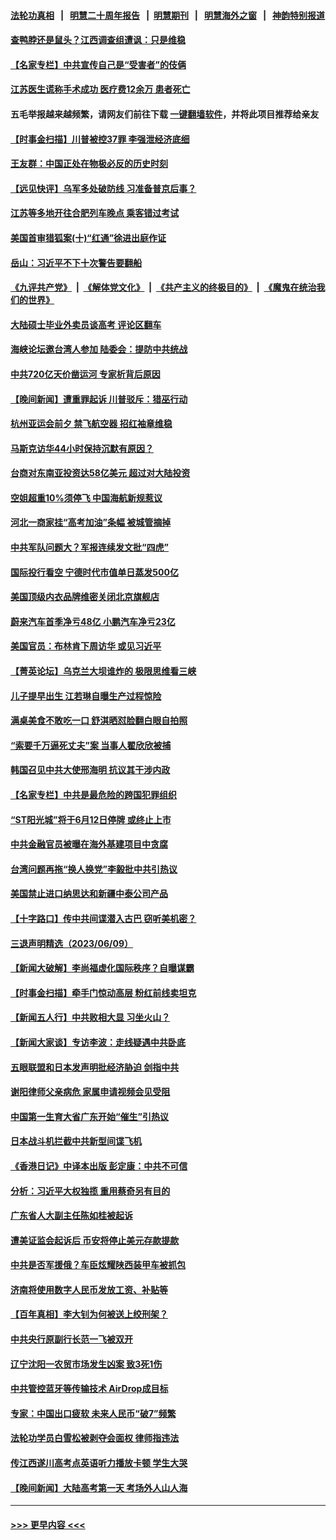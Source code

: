 #### [法轮功真相](https://github.com/gfw-breaker/truth/blob/master/README.md?t=0) &nbsp;&nbsp;|&nbsp;&nbsp; [明慧二十周年报告](https://github.com/gfw-breaker/mh-reports/blob/master/README.md?t=0) &nbsp;&nbsp;|&nbsp;&nbsp;[明慧期刊](https://github.com/gfw-breaker/mh-qikan) &nbsp;&nbsp;|&nbsp;&nbsp; [明慧海外之窗](https://github.com/gfw-breaker/mh-news/blob/master/README.md?t=0) &nbsp;&nbsp;|&nbsp;&nbsp; [神韵特别报道](https://github.com/gfw-breaker/mh-news/blob/master/shenyun.md?t=0)
#### [查鸭脖还是鼠头？江西调查组遭讽：只是维稳](../pages/nsc413/n14013811.md?t=06110343) 
#### [【名家专栏】中共宣传自己是“受害者”的伎俩](../pages/nsc413/n14013205.md?t=06110343) 
#### [江苏医生谎称手术成功 医疗费12余万 患者死亡](../pages/nsc413/n14013672.md?t=06110343) 
#### 五毛举报越来越频繁，请网友们前往下载 [一键翻墙软件](https://github.com/gfw-breaker/ssr-accounts)，并将此项目推荐给亲友
#### [【时事金扫描】川普被控37罪 李强泄经济底细](../pages/nsc413/n14013791.md?t=06110343) 
#### [王友群：中国正处在物极必反的历史时刻](../pages/nsc413/n14013469.md?t=06110343) 
#### [【远见快评】乌军多处破防线 习准备普京后事？](../pages/nsc413/n14013777.md?t=06110343) 
#### [江苏等多地开往合肥列车晚点 乘客错过考试](../pages/nsc413/n14013706.md?t=06110343) 
#### [美国首审猎狐案(十)“红通”徐进出庭作证](../pages/nsc413/n14013571.md?t=06110343) 
#### [岳山：习近平不下十次警告要翻船](../pages/nsc413/n14013697.md?t=06110343) 
#### [《九评共产党》](https://github.com/begood0513/9ping.md/blob/master/README.md) &nbsp;|&nbsp; [《解体党文化》](../../../../jtdwh.md/blob/master/README.md)  &nbsp;|&nbsp; [《共产主义的终极目的》](../../../../gczydzjmd.md/blob/master/README.md) &nbsp;|&nbsp; [《魔鬼在统治我们的世界》](../../../../mgztzwmdsj.md/blob/master/README.md) 
#### [大陆硕士毕业外卖员谈高考 评论区翻车](../pages/nsc413/n14013677.md?t=06110343) 
#### [海峡论坛邀台湾人参加 陆委会：提防中共统战](../pages/nsc413/n14013678.md?t=06110343) 
#### [中共720亿天价凿运河 专家析背后原因](../pages/nsc413/n14012805.md?t=06110343) 
#### [【晚间新闻】遭重罪起诉 川普驳斥：猎巫行动](../pages/nsc413/n14013662.md?t=06110343) 
#### [杭州亚运会前夕 禁飞航空器 招红袖章维稳](../pages/nsc413/n14013618.md?t=06110343) 
#### [马斯克访华44小时保持沉默有原因？](../pages/nsc413/n14013660.md?t=06110343) 
#### [台商对东南亚投资达58亿美元 超过对大陆投资](../pages/nsc413/n14013280.md?t=06110343) 
#### [空姐超重10%须停飞 中国海航新规惹议](../pages/nsc413/n14013628.md?t=06110343) 
#### [河北一商家挂“高考加油”条幅 被城管摘掉](../pages/nsc413/n14013613.md?t=06110343) 
#### [中共军队问题大？军报连续发文批“四虎”](../pages/nsc413/n14013541.md?t=06110343) 
#### [国际投行看空 宁德时代市值单日蒸发500亿](../pages/nsc413/n14013507.md?t=06110343) 
#### [美国顶级内衣品牌维密关闭北京旗舰店](../pages/nsc413/n14013443.md?t=06110343) 
#### [蔚来汽车首季净亏48亿 小鹏汽车净亏23亿](../pages/nsc413/n14013481.md?t=06110343) 
#### [美国官员：布林肯下周访华 或见习近平](../pages/nsc413/n14013392.md?t=06110343) 
#### [【菁英论坛】乌克兰大坝谁炸的 极限思维看三峡](../pages/nsc413/n14013441.md?t=06110343) 
#### [儿子提早出生 江若琳自曝生产过程惊险](../pages/nsc413/n14013422.md?t=06110343) 
#### [满桌美食不敢吃一口 舒淇晒怼脸翻白眼自拍照](../pages/nsc413/n14013393.md?t=06110343) 
#### [“索要千万逼死丈夫”案 当事人翟欣欣被捕](../pages/nsc413/n14013418.md?t=06110343) 
#### [韩国召见中共大使邢海明 抗议其干涉内政](../pages/nsc413/n14013427.md?t=06110343) 
#### [【名家专栏】中共是最危险的跨国犯罪组织](../pages/nsc413/n14012435.md?t=06110343) 
#### [“ST阳光城”将于6月12日停牌 或终止上市](../pages/nsc413/n14013378.md?t=06110343) 
#### [中共金融官员被曝在海外基建项目中贪腐](../pages/nsc413/n14013346.md?t=06110343) 
#### [台湾问题再拖“换人换党”李毅批中共引热议](../pages/nsc413/n14013312.md?t=06110343) 
#### [美国禁止进口纳思达和新疆中泰公司产品](../pages/nsc413/n14013388.md?t=06110343) 
#### [【十字路口】传中共间谍潜入古巴 窃听美机密？](../pages/nsc413/n14013251.md?t=06110343) 
#### [三退声明精选（2023/06/09）](../pages/nsc413/n14013374.md?t=06110343) 
#### [【新闻大破解】李尚福虚化国际秩序？自曝谋霸](../pages/nsc413/n14013214.md?t=06110343) 
#### [【时事金扫描】牵手门惊动高层 粉红前线卖坦克](../pages/nsc413/n14012807.md?t=06110343) 
#### [【新闻五人行】中共败相大显 习坐火山？](../pages/nsc413/n14013320.md?t=06110343) 
#### [【新闻大家谈】专访李波：走线疑遇中共卧底](../pages/nsc413/n14013229.md?t=06110343) 
#### [五眼联盟和日本发声明批经济胁迫 剑指中共](../pages/nsc413/n14013308.md?t=06110343) 
#### [谢阳律师父亲病危 家属申请视频会见受阻](../pages/nsc413/n14013006.md?t=06110343) 
#### [中国第一生育大省广东开始“催生”引热议](../pages/nsc413/n14012641.md?t=06110343) 
#### [日本战斗机拦截中共新型间谍飞机](../pages/nsc413/n14013187.md?t=06110343) 
#### [《香港日记》中译本出版 彭定康：中共不可信](../pages/nsc413/n14012512.md?t=06110343) 
#### [分析：习近平大权独揽 重用蔡奇另有目的](../pages/nsc413/n14013125.md?t=06110343) 
#### [广东省人大副主任陈如桂被起诉](../pages/nsc413/n14013157.md?t=06110343) 
#### [遭美证监会起诉后 币安将停止美元存款提款](../pages/nsc413/n14013219.md?t=06110343) 
#### [中共是否军援俄？车臣炫耀陕西装甲车被抓包](../pages/nsc413/n14013189.md?t=06110343) 
#### [济南将使用数字人民币发放工资、补贴等](../pages/nsc413/n14013181.md?t=06110343) 
#### [【百年真相】李大钊为何被送上绞刑架？](../pages/nsc413/n14011842.md?t=06110343) 
#### [中共央行原副行长范一飞被双开](../pages/nsc413/n14013175.md?t=06110343) 
#### [辽宁沈阳一农贸市场发生凶案 致3死1伤](../pages/nsc413/n14013055.md?t=06110343) 
#### [中共管控蓝牙等传输技术 AirDrop成目标](../pages/nsc413/n14013101.md?t=06110343) 
#### [专家：中国出口疲软 未来人民币“破7”频繁](../pages/nsc413/n14013081.md?t=06110343) 
#### [法轮功学员白雪松被剥夺会面权 律师指违法](../pages/nsc413/n14012545.md?t=06110343) 
#### [传江西遂川高考点英语听力播放卡顿 学生大哭](../pages/nsc413/n14013056.md?t=06110343) 
#### [【晚间新闻】大陆高考第一天 考场外人山人海](../pages/nsc413/n14013070.md?t=06110343) 

----
#### [ >>> 更早内容 <<< ](../indexes/nsc413-earlier.md)
